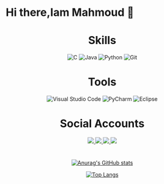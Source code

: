 
 # Hi there,Iam Mahmoud 👋
<div align="center">






 # Skills
![C](https://img.shields.io/badge/c-%2300599C.svg?style=for-the-badge&logo=c&logoColor=white)
![Java](https://img.shields.io/badge/java-%23ED8B00.svg?style=for-the-badge&logo=openjdk&logoColor=white)
![Python](https://img.shields.io/badge/python-3670A0?style=for-the-badge&logo=python&logoColor=ffdd54)
![Git](https://img.shields.io/badge/git-%23F05033.svg?style=for-the-badge&logo=git&logoColor=white)

 # Tools
![Visual Studio Code](https://img.shields.io/badge/Visual%20Studio%20Code-0078d7.svg?style=for-the-badge&logo=visual-studio-code&logoColor=white)
![PyCharm](https://img.shields.io/badge/pycharm-143?style=for-the-badge&logo=pycharm&logoColor=black&color=black&labelColor=green)
![Eclipse](https://img.shields.io/badge/Eclipse-FE7A16.svg?style=for-the-badge&logo=Eclipse&logoColor=white)

 # Social Accounts
  <a href="https://www.facebook.com/7oda.samy.72/">
    <img src="https://img.shields.io/badge/Facebook-%231877F2.svg?style=for-the-badge&logo=Facebook&logoColor=white" />
   <a href="https://discord.com/channels/@Mahmoud Samy#7636">
    <img src="https://img.shields.io/badge/Discord-%235865F2.svg?style=for-the-badge&logo=discord&logoColor=white" />
   <a href="https://www.linkedin.com/in/mahmoud-samy-519986125/">
    <img src="https://img.shields.io/badge/linkedin-%230077B5.svg?style=for-the-badge&logo=linkedin&logoColor=white" />
   <a href="mailto:mahmoudsamyzx11@gmail.com">
    <img src="https://img.shields.io/badge/Gmail-D14836?style=for-the-badge&logo=gmail&logoColor=white">

# 
![Anurag's GitHub stats](https://github-readme-stats.vercel.app/api?username=MahmoudSamy511&show_icons=true&theme=highcontrast)
    
[![Top Langs](https://github-readme-stats.vercel.app/api/top-langs/?username=MahmoudSamy511&layout=compact)](https://github.com/anuraghazra/github-readme-stats)



